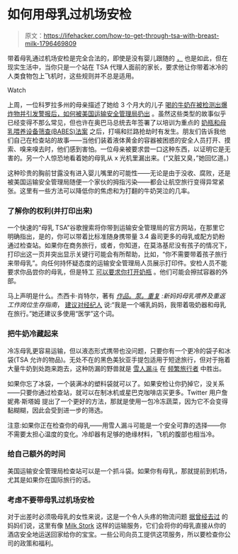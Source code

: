 # 如何用母乳过机场安检

> 原文：<https://lifehacker.com/how-to-get-through-tsa-with-breast-milk-1796469809>

带着母乳通过机场安检是完全合法的，即使是没有婴儿跟随的 [，](https://www.tsa.gov/travel/special-procedures/traveling-children) 也是如此，但在现实生活中，当你只是一个站在 TSA 代理人面前的家长，要求他让你带着冰冷的人类食物包上飞机时，这些规则并不总是适用。

Watch

上周，一位科罗拉多州的母亲描述了她给 3 个月大的儿子 [喝的牛奶在被检测出爆炸物并引发警报后，如何被美国运输安全管理局扔出](http://www.abc2news.com/news/national/tsa-tosses-englewood-moms-breast-milk-at-dia-security-check-point) 。虽然这些类型的故事似乎已经变得不那么常见，但也许在奥巴马总统去年签署了以培训为重点的 [奶瓶和母乳喂养设备筛查(BABES)法案](http://www.usbreastfeeding.org/babes-act) 之后，打嗝和拦路抢劫时有发生。朋友们告诉我他们自己在检查站的故事——当他们装着液体黄金的容器被困惑的安全人员打开、摸索、嗅来嗅去时，他们感到害怕。一位母亲被要求尝一口这种东西，以证明它是无害的。另一个人惊恐地看着她的母乳从 x 光机里漏出来。(“又脏又臭，”她回忆道。)

这种珍贵的胸前甘露没有进入婴儿嘴里的可能性——无论是由于没收、腐败，还是被美国运输安全管理局随便一个家伙的拇指污染——都会让航空旅行变得异常紧张。这里有一些方法可以降低你的焦虑和为打翻的牛奶哭泣的几率。

### 了解你的权利(并打印出来)

一个快速的“母乳 TSA”谷歌搜索将你带到运输安全管理局的官方网站，在那里它明确指出，是的，你可以带着比标准随身携带量 3.4 盎司更多的母乳或配方奶粉通过检查站。如果你在商务旅行，或者，你知道，在莫洛基尼没有孩子的情况下，打印出这一页并突出显示关键行可能会有所帮助，比如，“你不需要带着孩子旅行来带母乳”。向任何持怀疑态度的运输安全管理局人员展示打印件。安检人员不能要求你品尝你的母乳，但是特工 [可以要求你打开奶瓶](http://blog.medelabreastfeedingus.com/2013/12/flying-and-traveling-while-breastfeeding/) 。他们可能会擦拭容器的外部。

马上声明是什么。杰西卡·肖特尔，著有 [*作品。泵。重复*](http://www.workpumprepeat.com/) *:新妈妈母乳喂养及重返工作岗位生存指南*， [建议对经纪人](http://pregnantchicken.com/the-mile-high-milk-club-flying-with-breastmilk/) 说:“我是一个哺乳妈妈，我带着吸奶器和母乳在旅行。”她还建议多使用“医学”这个词。

### 把牛奶冷藏起来

冷冻母乳更容易运输，但以液态形式携带也没问题，只要你有一个更冷的袋子和冰袋(TSA 允许的物品)。无处不在的黑色美狄亚手提包适用于短途旅行，但对于拖着大量牛奶到处跑来跑去，这种防漏的野兽就是 [雪人漏斗](http://yeti.com/hopper) 在 [频繁旅行者](https://amotherofajob.org/gear/transportation/) 中胜出。

如果你忘了冰袋，一个装满冰的塑料袋就可以了。如果安检让你扔掉它，没关系——只要你通过检查站，就可以在制冰机或星巴克咖啡店买更多。Twitter 用户詹妮弗·斯塔姆 提出了一个更好的方法，那就是使用一包冷冻蔬菜，因为它不会变得黏糊糊，因此会受到进一步的筛选。

注意:如果你正在检查你的母乳——用雪人漏斗可能是一个安全可靠的选择——你不需要太担心温度的变化。冷却器有足够的绝缘材料，飞机的腹部也相当冷。

### 给自己额外的时间

美国运输安全管理局检查站可以是一个抓斗袋。如果你有母乳，那就提前到机场，尤其是如果你在国际旅行的话。

### 考虑不要带母乳过机场安检

对于出差时必须吸母乳的女性来说，这是一个令人头疼的物流问题 [据曾经去过](https://hbr.org/2017/06/what-nursing-parents-need-to-know-about-pumping-during-work-travel) 的妈妈们说，这里有像 [Milk Stork](https://www.milkstork.com/) 这样的运输服务，它们会将你的母乳直接从你的酒店安全地运送回家给你的宝宝。一些公司向员工提供这项服务，所以要检查你公司的政策和福利。